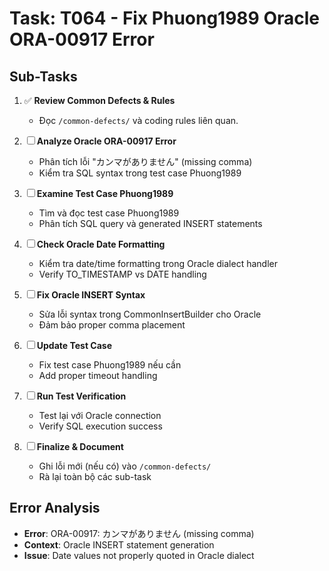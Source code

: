 # Task: T064 - Fix Phuong1989 Oracle ORA-00917 Error

## Sub-Tasks

1. ✅ **Review Common Defects & Rules**  
   - Đọc `/common-defects/` và coding rules liên quan.

2. ☐ **Analyze Oracle ORA-00917 Error**  
   - Phân tích lỗi "カンマがありません" (missing comma)
   - Kiểm tra SQL syntax trong test case Phuong1989

3. ☐ **Examine Test Case Phuong1989**  
   - Tìm và đọc test case Phuong1989
   - Phân tích SQL query và generated INSERT statements

4. ☐ **Check Oracle Date Formatting**  
   - Kiểm tra date/time formatting trong Oracle dialect handler
   - Verify TO_TIMESTAMP vs DATE handling

5. ☐ **Fix Oracle INSERT Syntax**  
   - Sửa lỗi syntax trong CommonInsertBuilder cho Oracle
   - Đảm bảo proper comma placement

6. ☐ **Update Test Case**  
   - Fix test case Phuong1989 nếu cần
   - Add proper timeout handling

7. ☐ **Run Test Verification**  
   - Test lại với Oracle connection
   - Verify SQL execution success

8. ☐ **Finalize & Document**  
   - Ghi lỗi mới (nếu có) vào `/common-defects/`  
   - Rà lại toàn bộ các sub-task

## Error Analysis
- **Error**: ORA-00917: カンマがありません (missing comma)
- **Context**: Oracle INSERT statement generation
- **Issue**: Date values not properly quoted in Oracle dialect 